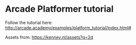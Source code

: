 # Arcade Platformer tutorial

Follow the tutorial here: http://arcade.academy/examples/platform_tutorial/index.html#

Assets from: https://kenney.nl/assets?q=2d